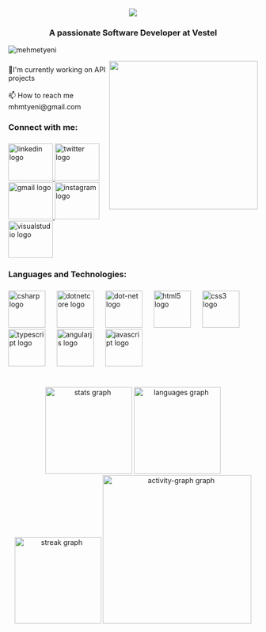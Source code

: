 <h1 align="center">
    <img src="https://readme-typing-svg.herokuapp.com/?font=Righteous&color=00A450&size=35&center=true&vCenter=true&width=500&height=70&duration=4000&lines=Hi+There!;+I%27m+Mehmet+Yeni!;" />
</h1>

<h3 align="center">A passionate Software Developer at Vestel</h3>
<p align="left"> <img src="https://komarev.com/ghpvc/?username=mhmtyeni&label=Profile%20views&color=0e75b6&style=flat" alt="mehmetyeni" /> </p>
<img src="https://media.giphy.com/media/v1.Y2lkPTc5MGI3NjExdWtkcWU1YmpnbXVsMWxlNTJoanZ4NzBjaHhxYTFqa2dtNnZnNnBseSZlcD12MV9pbnRlcm5hbF9naWZfYnlfaWQmY3Q9Zw/2IudUHdI075HL02Pkk/giphy.gif" width="300px" align="right" alt="">


###

<p align="left">🔭I'm currently working on API projects<br><br>📫 How to reach me mhmtyeni@gmail.com</p>

###

<h3 align="left">Connect with me:</h3>

###

<div align="left">
  <a href="https://www.linkedin.com/in/mehmet-yeni/" target="_blank">
    <img src="https://raw.githubusercontent.com/maurodesouza/profile-readme-generator/master/src/assets/icons/social/linkedin/default.svg" width="90" height="75" alt="linkedin logo"  />
  </a>
  <a href="www.x.com/mhmtyeni" target="_blank">
    <img src="https://raw.githubusercontent.com/maurodesouza/profile-readme-generator/master/src/assets/icons/social/twitter/default.svg" width="90" height="75" alt="twitter logo"  />
  </a>
  <a href="mhmtyeni@gmail.com" target="_blank">
    <img src="https://raw.githubusercontent.com/maurodesouza/profile-readme-generator/master/src/assets/icons/social/gmail/default.svg" width="90" height="75" alt="gmail logo"  />
  </a>
  <a href="www.instagram.com/mhmtyeni" target="_blank">
    <img src="https://raw.githubusercontent.com/maurodesouza/profile-readme-generator/master/src/assets/icons/social/instagram/default.svg" width="90" height="75" alt="instagram logo"  />
  </a>
  <a href="mehmetyen@vestel.com.tr" target="_blank">
    <img src="https://raw.githubusercontent.com/maurodesouza/profile-readme-generator/master/src/assets/icons/social/visualstudio/default.svg" width="90" height="75" alt="visualstudio logo"  />
  </a>
</div>

###

<h3 align="left">Languages and Technologies:</h3>

###

<div align="left">
  <img src="https://cdn.jsdelivr.net/gh/devicons/devicon/icons/csharp/csharp-original.svg" height="75" alt="csharp logo"  />
  <img width="15" />
  <img src="https://cdn.jsdelivr.net/gh/devicons/devicon/icons/dotnetcore/dotnetcore-original.svg" height="75" alt="dotnetcore logo"  />
  <img width="15" />
  <img src="https://cdn.jsdelivr.net/gh/devicons/devicon/icons/dot-net/dot-net-plain-wordmark.svg" height="75" alt="dot-net logo"  />
  <img width="15" />
  <img src="https://cdn.jsdelivr.net/gh/devicons/devicon/icons/html5/html5-original.svg" height="75" alt="html5 logo"  />
  <img width="15" />
  <img src="https://cdn.jsdelivr.net/gh/devicons/devicon/icons/css3/css3-original.svg" height="75" alt="css3 logo"  />
  <img width="15" />
  <img src="https://cdn.jsdelivr.net/gh/devicons/devicon/icons/typescript/typescript-original.svg" height="75" alt="typescript logo"  />
  <img width="15" />
  <img src="https://cdn.jsdelivr.net/gh/devicons/devicon/icons/angularjs/angularjs-original.svg" height="75" alt="angularjs logo"  />
  <img width="15" />
  <img src="https://cdn.jsdelivr.net/gh/devicons/devicon/icons/javascript/javascript-original.svg" height="75" alt="javascript logo"  />
</div>

###

<h1 align="left"></h1>

###

<div align="center">
  <img src="https://github-readme-stats.vercel.app/api?username=Mhmtyeni&hide_title=false&hide_rank=false&show_icons=true&include_all_commits=true&count_private=true&disable_animations=false&theme=vue-dark&locale=en&hide_border=false&order=1" height="175" alt="stats graph"  />
  <img src="https://github-readme-stats.vercel.app/api/top-langs?username=Mhmtyeni&locale=en&hide_title=false&layout=compact&card_width=320&langs_count=5&theme=vue-dark&hide_border=false&order=2" height="175" alt="languages graph"  />
  <img src="https://streak-stats.demolab.com?user=Mhmtyeni&locale=en&mode=daily&theme=vue-dark&hide_border=false&border_radius=5&order=3" height="175" alt="streak graph"  />
  <img src="https://github-readme-activity-graph.vercel.app/graph?username=Mhmtyeni&radius=16&theme=vue&area=true&order=5" height="300" alt="activity-graph graph"  />
</div>

###
